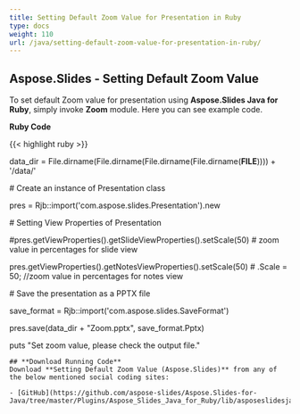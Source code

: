 ```yaml
---
title: Setting Default Zoom Value for Presentation in Ruby
type: docs
weight: 110
url: /java/setting-default-zoom-value-for-presentation-in-ruby/
---
```


## **Aspose.Slides - Setting Default Zoom Value**
To set default Zoom value for presentation using **Aspose.Slides Java for Ruby**, simply invoke **Zoom** module. Here you can see example code.

**Ruby Code**

{{< highlight ruby >}}

 data_dir = File.dirname(File.dirname(File.dirname(File.dirname(__FILE__)))) + '/data/'



\# Create an instance of Presentation class

pres = Rjb::import('com.aspose.slides.Presentation').new

\# Setting View Properties of Presentation

#pres.getViewProperties().getSlideViewProperties().setScale(50) # zoom value in percentages for slide view

pres.getViewProperties().getNotesViewProperties().setScale(50) # .Scale = 50; //zoom value in percentages for notes view

\# Save the presentation as a PPTX file

save_format = Rjb::import('com.aspose.slides.SaveFormat')

pres.save(data_dir + "Zoom.pptx", save_format.Pptx)

puts "Set zoom value, please check the output file."

```
## **Download Running Code**
Download **Setting Default Zoom Value (Aspose.Slides)** from any of the below mentioned social coding sites:

- [GitHub](https://github.com/aspose-slides/Aspose.Slides-for-Java/tree/master/Plugins/Aspose_Slides_Java_for_Ruby/lib/asposeslidesjava/Presentation/zoom.rb)
